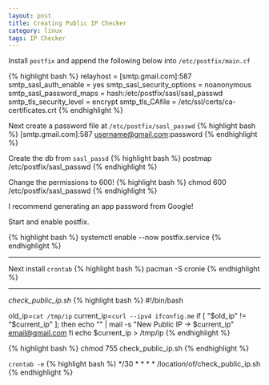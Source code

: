 ```yaml
---
layout: post
title: Creating Public IP Checker
category: linux
tags: IP Checker
---
```


Install `postfix` and append the following below into `/etc/postfix/main.cf`

{% highlight bash %}
relayhost = [smtp.gmail.com]:587
smtp_sasl_auth_enable = yes
smtp_sasl_security_options = noanonymous
smtp_sasl_password_maps = hash:/etc/postfix/sasl/sasl_passwd
smtp_tls_security_level = encrypt
smtp_tls_CAfile = /etc/ssl/certs/ca-certificates.crt
{% endhighlight %}

Next create a password file at `/etc/postfix/sasl_passwd`
{% highlight bash %}
[smtp.gmail.com]:587 username@gmail.com:password
{% endhighlight %}

Create the db from `sasl_passd`
{% highlight bash %}
postmap /etc/postfix/sasl_passwd
{% endhighlight %}

Change the permissions to 600!
{% highlight bash %}
chmod 600 /etc/postfix/sasl_passwd
{% endhighlight %}


I recommend generating an app password from Google!

Start and enable postfix.

{% highlight bash %}
systemctl enable --now postfix.service
{% endhighlight %}

----

Next install `crontab`
{% highlight bash %}
pacman -S cronie
{% endhighlight %}

----

*check_public_ip.sh*
{% highlight bash %}
#!/bin/bash

old_ip=`cat /tmp/ip`
current_ip=`curl --ipv4 ifconfig.me`
if [ "$old_ip" != "$current_ip" ]; then
	echo "" | mail -s "New Public IP -> $current_ip" email@gmail.com
fi
echo $current_ip > /tmp/ip
{% endhighlight %}

{% highlight bash %}
chmod 755 check_public_ip.sh
{% endhighlight %}

`crontab -e`
{% highlight bash %}
*/30 * * * * /location/of/check_public_ip.sh
{% endhighlight %}
